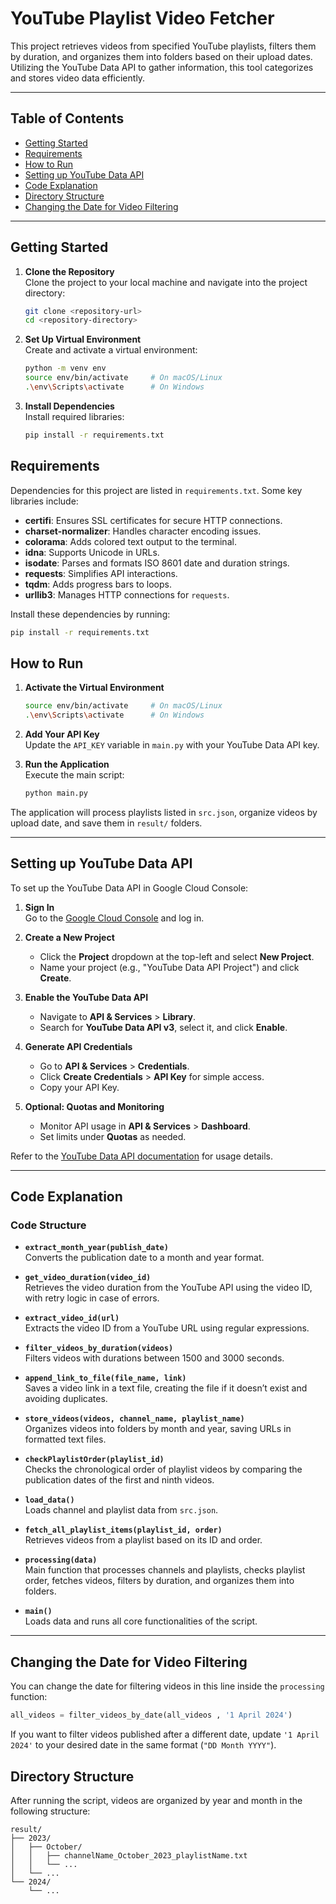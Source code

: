 # YouTube Playlist Video Fetcher

This project retrieves videos from specified YouTube playlists, filters them by duration, and organizes them into folders based on their upload dates. Utilizing the YouTube Data API to gather information, this tool categorizes and stores video data efficiently.

---

## Table of Contents

- [Getting Started](#getting-started)
- [Requirements](#requirements)
- [How to Run](#how-to-run)
- [Setting up YouTube Data API](#setting-up-youtube-data-api)
- [Code Explanation](#code-explanation)
- [Directory Structure](#directory-structure)
- [Changing the Date for Video Filtering](#changing-the-date-for-Video-filtering)
---


## Getting Started

1. **Clone the Repository**  
   Clone the project to your local machine and navigate into the project directory:
   ```bash
   git clone <repository-url>
   cd <repository-directory>
   ```

2. **Set Up Virtual Environment**  
   Create and activate a virtual environment:
   ```bash
   python -m venv env
   source env/bin/activate     # On macOS/Linux
   .\env\Scripts\activate      # On Windows
   ```

3. **Install Dependencies**  
   Install required libraries:
   ```bash
   pip install -r requirements.txt
   ```

## Requirements

Dependencies for this project are listed in `requirements.txt`. Some key libraries include:

- **certifi**: Ensures SSL certificates for secure HTTP connections.
- **charset-normalizer**: Handles character encoding issues.
- **colorama**: Adds colored text output to the terminal.
- **idna**: Supports Unicode in URLs.
- **isodate**: Parses and formats ISO 8601 date and duration strings.
- **requests**: Simplifies API interactions.
- **tqdm**: Adds progress bars to loops.
- **urllib3**: Manages HTTP connections for `requests`.

Install these dependencies by running:
```bash
pip install -r requirements.txt
```

## How to Run

1. **Activate the Virtual Environment**  
   ```bash
   source env/bin/activate     # On macOS/Linux
   .\env\Scripts\activate      # On Windows
   ```

2. **Add Your API Key**  
   Update the `API_KEY` variable in `main.py` with your YouTube Data API key.

3. **Run the Application**  
   Execute the main script:
   ```bash
   python main.py
   ```

The application will process playlists listed in `src.json`, organize videos by upload date, and save them in `result/` folders.

---

## Setting up YouTube Data API

To set up the YouTube Data API in Google Cloud Console:

1. **Sign In**  
   Go to the [Google Cloud Console](https://console.cloud.google.com/) and log in.

2. **Create a New Project**  
   - Click the **Project** dropdown at the top-left and select **New Project**.
   - Name your project (e.g., "YouTube Data API Project") and click **Create**.

3. **Enable the YouTube Data API**  
   - Navigate to **API & Services** > **Library**.
   - Search for **YouTube Data API v3**, select it, and click **Enable**.

4. **Generate API Credentials**  
   - Go to **API & Services** > **Credentials**.
   - Click **Create Credentials** > **API Key** for simple access.
   - Copy your API Key.

5. **Optional: Quotas and Monitoring**  
   - Monitor API usage in **API & Services** > **Dashboard**.
   - Set limits under **Quotas** as needed.

Refer to the [YouTube Data API documentation](https://developers.google.com/youtube/v3) for usage details.

---

## Code Explanation

### Code Structure

- **`extract_month_year(publish_date)`**  
  Converts the publication date to a month and year format.

- **`get_video_duration(video_id)`**  
  Retrieves the video duration from the YouTube API using the video ID, with retry logic in case of errors.

- **`extract_video_id(url)`**  
  Extracts the video ID from a YouTube URL using regular expressions.

- **`filter_videos_by_duration(videos)`**  
  Filters videos with durations between 1500 and 3000 seconds.

- **`append_link_to_file(file_name, link)`**  
  Saves a video link in a text file, creating the file if it doesn’t exist and avoiding duplicates.

- **`store_videos(videos, channel_name, playlist_name)`**  
  Organizes videos into folders by month and year, saving URLs in formatted text files.

- **`checkPlaylistOrder(playlist_id)`**  
  Checks the chronological order of playlist videos by comparing the publication dates of the first and ninth videos.

- **`load_data()`**  
  Loads channel and playlist data from `src.json`.

- **`fetch_all_playlist_items(playlist_id, order)`**  
  Retrieves videos from a playlist based on its ID and order.

- **`processing(data)`**  
  Main function that processes channels and playlists, checks playlist order, fetches videos, filters by duration, and organizes them into folders.

- **`main()`**  
  Loads data and runs all core functionalities of the script.

---


## Changing the Date for Video Filtering
You can change the date for filtering videos in this line inside the `processing` function:  

```python
all_videos = filter_videos_by_date(all_videos , '1 April 2024')
```

If you want to filter videos published after a different date, update `'1 April 2024'` to your desired date in the same format (`"DD Month YYYY"`).


## Directory Structure

After running the script, videos are organized by year and month in the following structure:
```
result/
├── 2023/
│   ├── October/
│   │   ├── channelName_October_2023_playlistName.txt
│   │   └── ...
│   └── ...
└── 2024/
    └── ...
```

